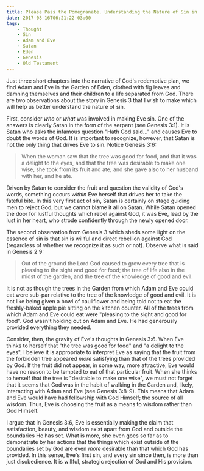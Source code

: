 ```yaml
---
title: Please Pass the Pomegranate. Understanding the Nature of Sin in Genesis 3.
date: 2017-08-16T06:21:22-03:00
tags:
    - Thought
    - Sin
    - Adam and Eve
    - Satan
    - Eden
    - Genesis
    - Old Testament
---
```


Just three short chapters into the narrative of God's redemptive plan, we find Adam and Eve in the Garden of Eden, clothed with fig leaves and damning themselves and their children to a life separated from God. There are two observations about the story in Genesis 3 that I wish to make which will help us better understand the nature of sin.

First, consider *who* or *what* was involved in making Eve sin. One of the answers is clearly Satan in the form of the serpent (see Genesis 3:1). It is Satan who asks the infamous question "Hath God said..." and causes Eve to doubt the words of God. It is important to recognize, however, that Satan is not the only thing that drives Eve to sin. Notice Genesis 3:6:

> When the woman saw that the tree was good for food, and that it was a delight to the eyes, and that the tree was desirable to make one wise, she took from its fruit and ate; and she gave also to her husband with her, and he ate.

Driven by Satan to consider the fruit and question the validity of God's words, something occurs *within* Eve herself that drives her to take the fateful bite. In this very first act of sin, Satan is certainly on stage guiding men to reject God, but we cannot blame it all on Satan. While Satan opened the door for lustful thoughts which rebel against God, it was Eve, lead by the lust in her heart, who strode confidently through the newly opened door.

The second observation from Genesis 3 which sheds some light on the essence of sin is that sin is willful and direct rebellion against God (regardless of whether we recognize it as such or not). Observe what is said in Genesis 2:9:

> Out of the ground the Lord God caused to grow every tree that is pleasing to the sight and good for food; the tree of life also in the midst of the garden, and the tree of the knowledge of good and evil.

It is not as though the trees in the Garden from which Adam and Eve could eat were sub-par relative to the tree of the knowledge of good and evil. It is not like being given a bowl of cauliflower and being told not to eat the freshly-baked apple pie sitting on the kitchen counter. All of the trees from which Adam and Eve could eat were "pleasing to the sight and good for food". God wasn't holding out on Adam and Eve. He had generously provided everything they needed.

Consider, then, the gravity of Eve's thoughts in Genesis 3:6. When Eve thinks to herself that "the tree was good for food" and "a delight to the eyes", I believe it is appropriate to interpret Eve as saying that the fruit from the forbidden tree appeared *more* satisfying than that of the trees provided by God. If the fruit did not appear, in some way, more attractive, Eve would have no reason to be tempted to eat of that particular fruit. When she thinks to herself that the tree is "desirable to make one wise", we must not forget that it seems that God was in the habit of walking in the Garden and, likely, interacting with Adam and Eve (see Genesis 3:8-9). This means that Adam and Eve would have had fellowship with God Himself; the source of all wisdom. Thus, Eve is choosing the fruit as a means to wisdom rather than God Himself.

I argue that in Genesis 3:6, Eve is essentially making the claim that satisfaction, beauty, and wisdom exist apart from God and outside the boundaries He has set. What is more, she even goes so far as to demonstrate by her actions that the things which exist outside of the boundaries set by God are even *more* desirable than that which God has provided. In this sense, Eve's first sin, and every sin since then, is more than just disobedience. It is willful, strategic rejection of God and His provision.
